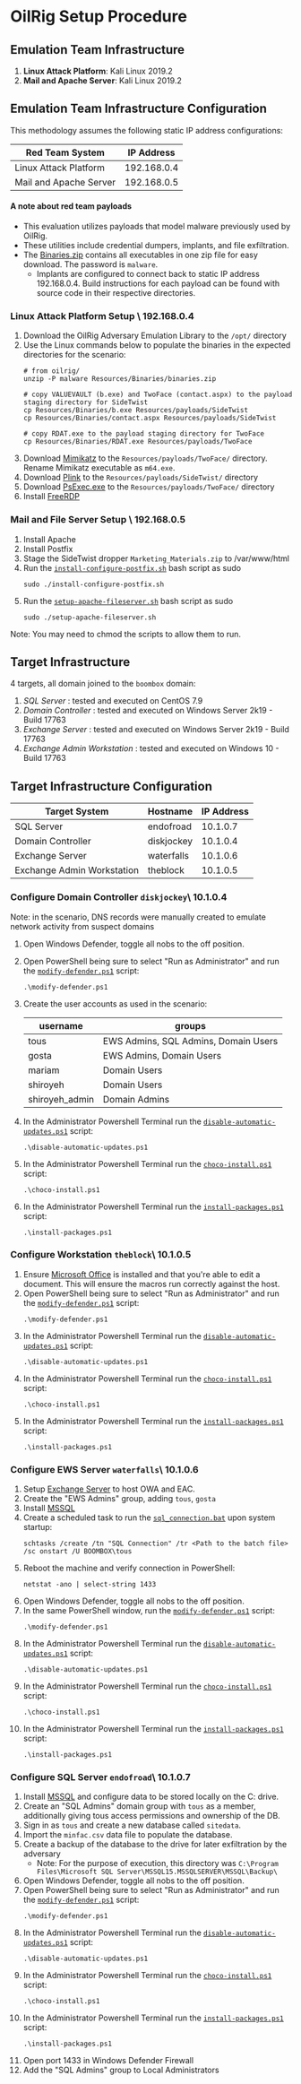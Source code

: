 # OilRig Setup Procedure

## Emulation Team Infrastructure

1.  **Linux Attack Platform**: Kali Linux 2019.2
2.  **Mail and Apache Server**: Kali Linux 2019.2 

## Emulation Team Infrastructure Configuration

This methodology assumes the following static IP address configurations:

| Red Team System | IP Address |
| ------ | ------ |
| Linux Attack Platform | 192.168.0.4 |
| Mail and Apache Server | 192.168.0.5 |	

#### A note about red team payloads

- This evaluation utilizes payloads that model malware previously used by OilRig.
- These utilities include credential dumpers, implants, and file exfiltration.
- The [Binaries.zip](Resources_Binaries_binaries1.zip) contains all executables in one zip file for easy download. The password is `malware`.
  - Implants are configured to connect back to static IP address 192.168.0.4. Build instructions for each payload can be found with source code in their respective directories.

### Linux Attack Platform Setup \ 192.168.0.4

1. Download the OilRig Adversary Emulation Library to the `/opt/` directory
1. Use the Linux commands below to populate the binaries in the expected directories for the scenario:
    ```
    # from oilrig/
    unzip -P malware Resources/Binaries/binaries.zip

    # copy VALUEVAULT (b.exe) and TwoFace (contact.aspx) to the payload staging directory for SideTwist
    cp Resources/Binaries/b.exe Resources/payloads/SideTwist
    cp Resources/Binaries/contact.aspx Resources/payloads/SideTwist

    # copy RDAT.exe to the payload staging directory for TwoFace
    cp Resources/Binaries/RDAT.exe Resources/payloads/TwoFace
    ```
1. Download [Mimikatz](https://github.com/gentilkiwi/mimikatz/wiki) to the `Resources/payloads/TwoFace/` directory. Rename Mimikatz executable as `m64.exe`.
1. Download [Plink](https://www.chiark.greenend.org.uk/~sgtatham/putty/latest.html) to the `Resources/payloads/SideTwist/` directory
1. Download [PsExec.exe](https://learn.microsoft.com/en-us/sysinternals/downloads/psexec) to the `Resources/payloads/TwoFace/` directory
1. Install [FreeRDP](https://github.com/FreeRDP/FreeRDP)

### Mail and File Server Setup \ 192.168.0.5
1. Install Apache
1. Install Postfix
1. Stage the SideTwist dropper `Marketing_Materials.zip` to /var/www/html
1. Run the [`install-configure-postfix.sh`](install-configure-postfix.sh) bash script as sudo
    ```
    sudo ./install-configure-postfix.sh
    ```
1. Run the [`setup-apache-fileserver.sh`](setup-apache-fileserver.sh) bash script as sudo
    ```
    sudo ./setup-apache-fileserver.sh
    ```
Note: You may need to chmod the scripts to allow them to run.

## Target Infrastructure

4 targets, all domain joined to the `boombox` domain:
1. *SQL Server* : tested and executed on CentOS 7.9
1. *Domain Controller* : tested and executed on Windows Server 2k19 - Build 17763
1. *Exchange Server* : tested and executed on Windows Server 2k19 - Build 17763
1. *Exchange Admin Workstation* : tested and executed on Windows 10 - Build 17763

## Target Infrastructure Configuration

| Target System | Hostname | IP Address |
| ------ | ------ | ------|
| SQL Server | endofroad | 10.1.0.7
| Domain Controller | diskjockey | 10.1.0.4 |
| Exchange Server | waterfalls | 10.1.0.6 |
| Exchange Admin Workstation | theblock | 10.1.0.5 |

### Configure Domain Controller `diskjockey`\ 10.1.0.4
Note: in the scenario, DNS records were manually created to emulate network activity from suspect domains
1. Open Windows Defender, toggle all nobs to the off position.
1. Open PowerShell being sure to select "Run as Administrator" and run the [`modify-defender.ps1`](modify-defender.ps1) script:
    ```
    .\modify-defender.ps1
    ```
1. Create the user accounts as used in the scenario:

    | username | groups |
    | ---------- | ----------|
    | tous | EWS Admins, SQL Admins, Domain Users |
    | gosta | EWS Admins, Domain Users | 
    | mariam | Domain Users |
    | shiroyeh | Domain Users |
    | shiroyeh_admin | Domain Admins |

1. In the Administrator Powershell Terminal run the [`disable-automatic-updates.ps1`](disable-automatic-updates.ps1) script:
    ```
    .\disable-automatic-updates.ps1
    ```
1. In the Administrator Powershell Terminal run the [`choco-install.ps1`](choco-install.ps1) script:
    ```
    .\choco-install.ps1
    ```
1. In the Administrator Powershell Terminal run the [`install-packages.ps1`](install-packages.ps1) script:
    ```
    .\install-packages.ps1
    ```

### Configure Workstation `theblock`\ 10.1.0.5
1. Ensure [Microsoft Office](https://www.microsoft.com/en-us/download/office.aspx) is installed and that you're able to edit a document. This will ensure the macros run correctly against the host.
1. Open PowerShell being sure to select "Run as Administrator" and run the [`modify-defender.ps1`](modify-defender.ps1) script:
    ```
    .\modify-defender.ps1
    ```
1. In the Administrator Powershell Terminal run the [`disable-automatic-updates.ps1`](disable-automatic-updates.ps1) script:
    ```
    .\disable-automatic-updates.ps1
    ```
1. In the Administrator Powershell Terminal run the [`choco-install.ps1`](choco-install.ps1) script:
    ```
    .\choco-install.ps1
    ```
1. In the Administrator Powershell Terminal run the [`install-packages.ps1`](install-packages.ps1) script:
    ```
    .\install-packages.ps1
    ```
### Configure EWS Server `waterfalls`\ 10.1.0.6
1. Setup [Exchange Server](https://www.microsoft.com/en-us/download/details.aspx?id=103477) to host OWA and EAC.
1. Create the "EWS Admins" group, adding `tous`, `gosta`
1. Install [MSSQL](https://www.microsoft.com/en-us/sql-server/sql-server-2019) 
1. Create a scheduled task to run the [`sql_connection.bat`](Infrastructure.) upon system startup:
    ```
    schtasks /create /tn "SQL Connection" /tr <Path to the batch file> /sc onstart /U BOOMBOX\tous
    ```
1. Reboot the machine and verify connection in PowerShell:
    ```
    netstat -ano | select-string 1433
    ```
1. Open Windows Defender, toggle all nobs to the off position.
1. In the same PowerShell window,  run the [`modify-defender.ps1`](modify-defender.ps1) script:
    ```
    .\modify-defender.ps1
    ```
1. In the Administrator Powershell Terminal run the [`disable-automatic-updates.ps1`](disable-automatic-updates.ps1) script:
    ```
    .\disable-automatic-updates.ps1
    ```
1. In the Administrator Powershell Terminal run the [`choco-install.ps1`](choco-install.ps1) script:
    ```
    .\choco-install.ps1
    ```
1. In the Administrator Powershell Terminal run the [`install-packages.ps1`](install-packages.ps1) script:
    ```
    .\install-packages.ps1
    ```
### Configure SQL Server `endofroad`\ 10.1.0.7

1. Install [MSSQL](https://www.microsoft.com/en-us/sql-server/sql-server-2019) and configure data to be stored locally on the C: drive.
1. Create an "SQL Admins" domain group with `tous` as a member, additionally giving tous access permissions and ownership of the DB.
1. Sign in as `tous` and create a new database called `sitedata`.
1. Import the `minfac.csv` data file to populate the database.
1. Create a backup of the database to the drive for later exfiltration by the adversary
	* Note: For the purpose of execution, this directory was `C:\Program Files\Microsoft SQL Server\MSSQL15.MSSQLSERVER\MSSQL\Backup\`
1. Open Windows Defender, toggle all nobs to the off position.
1. Open PowerShell being sure to select "Run as Administrator" and run the [`modify-defender.ps1`](modify-defender.ps1) script:
    ```
    .\modify-defender.ps1
    ```
1. In the Administrator Powershell Terminal run the [`disable-automatic-updates.ps1`](disable-automatic-updates.ps1) script:
    ```
    .\disable-automatic-updates.ps1
    ```
1. In the Administrator Powershell Terminal run the [`choco-install.ps1`](choco-install.ps1) script:
    ```
    .\choco-install.ps1
    ```
1. In the Administrator Powershell Terminal run the [`install-packages.ps1`](install-packages.ps1) script:
    ```
    .\install-packages.ps1
    ```
1. Open port 1433 in Windows Defender Firewall
1. Add the "SQL Admins" group to Local Administrators

